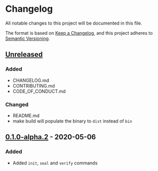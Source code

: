# Changelog
All notable changes to this project will be documented in this file.

The format is based on [Keep a Changelog](https://keepachangelog.com/en/1.0.0/),
and this project adheres to [Semantic Versioning](https://semver.org/spec/v2.0.0.html).

## [Unreleased]
### Added
- CHANGELOG.md
- CONTRIBUTING.md
- CODE_OF_CONDUCT.md
### Changed
- README.md
- make build will populate the binary to `dist` instead of `bin`

## [0.1.0-alpha.2] - 2020-05-06
### Added
- Added `init`, `seal` and `verify` commands

[Unreleased]: https://github.com/dschniepp/sealit/compare/v0.1.0-alpha.2...HEAD
[0.1.0-alpha.2]: https://github.com/dschniepp/sealit/releases/tag/v0.1.0-alpha.2